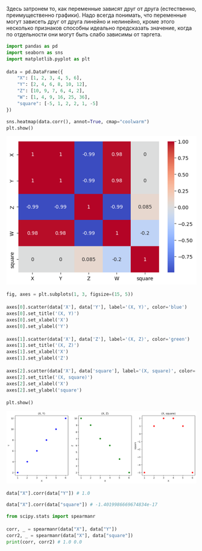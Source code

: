Здесь затронем то, как переменные зависят друг от друга (естественно, преимущественно графики). Надо всегда понимать, что переменные могут зависеть друг от друга линейно и нелинейно, кроме этого несколько признаков способны идеально предсказать значение, когда по отдельности они могут быть слабо зависимы от таргета.

``` python
import pandas as pd
import seaborn as sns
import matplotlib.pyplot as plt
  
data = pd.DataFrame({
    "X": [1, 2, 3, 4, 5, 6],
    "Y": [2, 4, 6, 8, 10, 12],
    "Z": [10, 9, 7, 6, 4, 2],
    "W": [1, 4, 9, 16, 25, 36],
    "square": [-5, 1, 2, 2, 1, -5]
})
```

``` python
sns.heatmap(data.corr(), annot=True, cmap="coolwarm")
plt.show()
```

![Heatmap](https://raw.githubusercontent.com/DanisSharafiev/MLCourse/refs/heads/main/Images/11.png)

``` python
fig, axes = plt.subplots(1, 3, figsize=(15, 5))
  
axes[0].scatter(data['X'], data['Y'], label='(X, Y)', color='blue')
axes[0].set_title('(X, Y)')
axes[0].set_xlabel('X')
axes[0].set_ylabel('Y')
  
axes[1].scatter(data['X'], data['Z'], label='(X, Z)', color='green')
axes[1].set_title('(X, Z)')
axes[1].set_xlabel('X')
axes[1].set_ylabel('Z')
  
axes[2].scatter(data['X'], data['square'], label='(X, square)', color='red')
axes[2].set_title('(X, square)')
axes[2].set_xlabel('X')
axes[2].set_ylabel('square')
  
plt.show()
```

![Plots](https://raw.githubusercontent.com/DanisSharafiev/MLCourse/refs/heads/main/Images/12.png)

``` python
data["X"].corr(data["Y"]) # 1.0
```

``` python
data["X"].corr(data["square"]) # -1.4019986669674834e-17
```

``` python
from scipy.stats import spearmanr
  
corr, _ = spearmanr(data["X"], data["Y"])
corr2, _ = spearmanr(data["X"], data["square"])
print(corr, corr2) # 1.0 0.0
```




